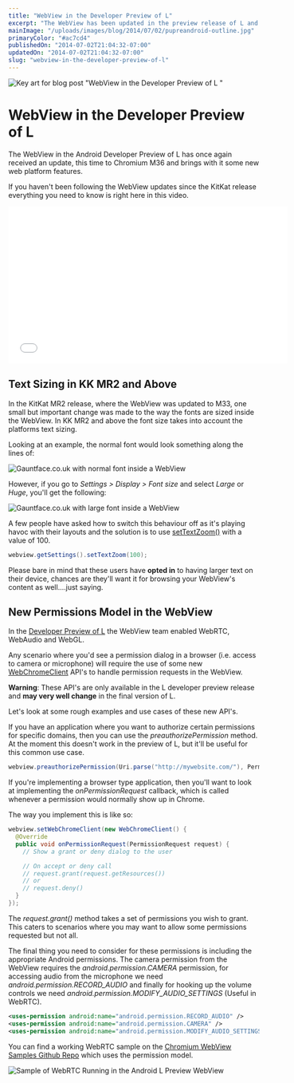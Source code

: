 ```yaml
---
title: "WebView in the Developer Preview of L"
excerpt: "The WebView has been updated in the preview release of L and brings with it some new web platform features."
mainImage: "/uploads/images/blog/2014/07/02/pupreandroid-outline.jpg"
primaryColor: "#ac7cd4"
publishedOn: "2014-07-02T21:04:32-07:00"
updatedOn: "2014-07-02T21:04:32-07:00"
slug: "webview-in-the-developer-preview-of-l"
---
```

![Key art for blog post "WebView in the Developer Preview of L "](/uploads/images/blog/2014/07/02/pupreandroid-outline.jpg)

# WebView in the Developer Preview of L

The WebView in the Android Developer Preview of L has once again received an update, this time to Chromium M36 and brings with it some new web platform features.

If you haven't been following the WebView updates since the KitKat release everything you need to know is right here in this video.

<div class="embed">
<iframe width="560" height="315" src="//www.youtube.com/embed/0tH-KHvifMk" frameborder="0" allowfullscreen></iframe>
</div>

## Text Sizing in KK MR2 and Above

In the KitKat MR2 release, where the WebView was updated to M33, one small but important change was made to the way the fonts are sized inside the WebView. In KK MR2 and above the font size takes into account the platforms text sizing.

Looking at an example, the normal font would look something along the lines of:

![Gauntface.co.uk with normal font inside a WebView](/uploads/images/blog/2014/07/01/normal-font-nexus-5.png "400")

However, if you go to *Settings > Display > Font size* and select _Large_ or _Huge_, you'll get the following:

![Gauntface.co.uk with large font inside a WebView](/uploads/images/blog/2014/07/01/large-font-nexus-5.png "400")

A few people have asked how to switch this behaviour off as it's playing havoc with their layouts and the solution is to use  [setTextZoom()](http://developer.android.com/reference/android/webkit/WebSettings.html#setTextZoom(int)) with a value of 100.

```java
webview.getSettings().setTextZoom(100);
```

Please bare in mind that these users have **opted in** to having larger text on their device, chances are they'll want it for browsing your WebView's content as well....just saying.

## New Permissions Model in the WebView

In the [Developer Preview of L](http://developer.android.com/preview/index.html) the WebView team enabled WebRTC, WebAudio and WebGL.

Any scenario where you'd see a permission dialog in a browser (i.e. access to camera or microphone) will require the use of some new [WebChromeClient](http://developer.android.com/reference/android/webkit/WebChromeClient.html) API's to handle permission requests in the WebView.

**Warning**: These API's are only available in the L developer preview release and **may very well change** in the final version of L.

Let's look at some rough examples and use cases of these new API's.

If you have an application where you want to authorize certain permissions for specific domains, then you can use the _preauthorizePermission_ method. At the moment this doesn't work in the preview of L, but it'll be useful for this common use case.

```java
webview.preauthorizePermission(Uri.parse("http://mywebsite.com/"), PermissionRequest.RESOURCE_AUDIO_CAPTURE | PermissionRequest.RESOURCE_VIDEO_CAPTURE);
```

If you're implementing a browser type application, then you'll want to look at implementing the _onPermissionRequest_ callback, which is called whenever a permission would normally show up in Chrome.

The way you implement this is like so:

```java
webview.setWebChromeClient(new WebChromeClient() {
  @Override
  public void onPermissionRequest(PermissionRequest request) {
    // Show a grant or deny dialog to the user

    // On accept or deny call
    // request.grant(request.getResources())
    // or
    // request.deny()
  }
});
```

The _request.grant()_ method takes a set of permissions you wish to grant. This caters to scenarios where you may want to allow some permissions requested but not all.

The final thing you need to consider for these permissions is including the appropriate Android permissions. The camera permission from the WebView requires the  _android.permission.CAMERA_ permission, for accessing audio from the microphone we need _android.permission.RECORD_AUDIO_ and finally for hooking up the volume controls we need _android.permission.MODIFY_AUDIO_SETTINGS_ (Useful in WebRTC).

```xml
<uses-permission android:name="android.permission.RECORD_AUDIO" />
<uses-permission android:name="android.permission.CAMERA" />
<uses-permission android:name="android.permission.MODIFY_AUDIO_SETTINGS" />
```

You can find a working WebRTC sample on the [Chromium WebView Samples Github Repo](https://github.com/GoogleChrome/chromium-webview-samples) which uses the permission model.

![Sample of WebRTC Running in the Android L Preview WebView](/uploads/images/blog/2014/07/02/webrtc-in-webview-sample.png "400")